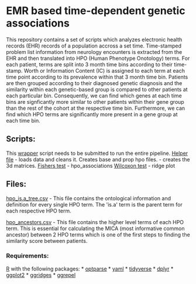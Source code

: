 # EMR based time-dependent genetic associations

This repository contains a set of scripts which analyzes electronic health records (EHR) records of a population accross a set time. Time-stamped problem list information from neurology encounters is extracted from the EHR and then translated into HPO (Human Phenotype Onotology) terms. For each patient, terms are split into 3 month time bins according to their time-stamp. Worth or Information Content (IC) is assigned to each term at each time point according to its prevalence within that 3 month time bin. Patients are then grouped according to their diagnosed genetic diagnosis and the similarity within each genetic-based group is compared to other patients at each particular bin. Consequently, we can find which genes at each time bins are signficantly more similar to other patients within their gene group than the rest of the cohort at the respective time bin. Furthermore, we can find which HPO terms are significantly more present in a gene group at each time bin.


## Scripts: ##

This [wrapper](https://github.com/shiva-g/The-Cube/blob/master/wrapper.R) script needs to be submitted to run the entire pipeline.
[Helper file](https://github.com/shiva-g/The-Cube/blob/master/scripts/helper_file.R)  - loads data and cleans it. Creates base and prop hpo files. 
  [](https://github.com/shiva-g/The-Cube/blob/master/scripts/3d_arrays.R) - creates the 3d matrices.
  [Fishers test](https://github.com/shiva-g/The-Cube/blob/master/scripts/hpo_associations.R) - hpo_associations
  [Wilcoxon test](https://github.com/shiva-g/The-Cube/blob/master/scripts/wilcoxon_test.R) - ridge plot
  


## Files: ##

[hpo_is.a_tree.csv](https://github.com/shiva-g/The-Cube/blob/master/files/hpo_is.a_tree.csv) - This file contains the ontological information and definition for every single HPO term. The 'is.a' term is the parent term for each respective HPO term.

[hpo_ancestors.csv](https://github.com/shiva-g/The-Cube/blob/master/files/hpo_ancestors.csv) -  This file contains the higher level terms of each HPO term. This is essential for calculating the MICA (most informative common ancestor) between 2 HPO terms which is one of the first steps to finding the similarity score between patients.


### Requirements:
  [R](https://www.r-project.org/) with the following packages:
    * [optparse](https://cran.r-project.org/web/packages/optparse/index.html)
    * [yaml](https://cran.r-project.org/web/packages/yaml/index.html)
    * [tidyverse](https://cran.r-project.org/web/packages/tidyverse/index.html)
    * [dplyr](https://cran.r-project.org/web/packages/dplyr/index.html)
    * [ggplot2](https://cran.r-project.org/web/packages/ggplot2/index.html)
    * [ggridges](https://cran.r-project.org/web/packages/ggridges/index.html)
    * [ggrepel](https://cran.r-project.org/web/packages/ggrepel/index.html)
